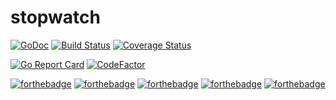 # stopwatch
[![GoDoc](https://godoc.org/github.com/Tiofx/stopwatch?status.svg)](https://godoc.org/github.com/Tiofx/stopwatch)
[![Build Status](https://travis-ci.org/Tiofx/stopwatch.svg?branch=master)](https://travis-ci.org/Tiofx/stopwatch)
[![Coverage Status](https://img.shields.io/coveralls/github/Tiofx/stopwatch.svg)](https://coveralls.io/github/Tiofx/stopwatch)

[![Go Report Card](https://goreportcard.com/badge/github.com/Tiofx/stopwatch)](https://goreportcard.com/report/github.com/Tiofx/stopwatch)
[![CodeFactor](https://www.codefactor.io/repository/github/tiofx/stopwatch/badge/master)](https://www.codefactor.io/repository/github/tiofx/stopwatch/overview/master)

[![forthebadge](https://forthebadge.com/images/badges/for-you.svg)](https://forthebadge.com)
[![forthebadge](https://forthebadge.com/images/badges/its-not-a-lie-if-you-believe-it.svg)](https://forthebadge.com)
[![forthebadge](https://forthebadge.com/images/badges/made-with-go.svg)](https://forthebadge.com)
[![forthebadge](https://forthebadge.com/images/badges/uses-badges.svg)](https://forthebadge.com)
[![forthebadge](https://forthebadge.com/images/badges/uses-git.svg)](https://forthebadge.com)
